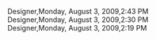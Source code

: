 ﻿Designer,Monday, August 3, 2009,2:43 PM  Designer,Monday, August 3, 2009,2:30 PM  Designer,Monday, August 3, 2009,2:19 PM